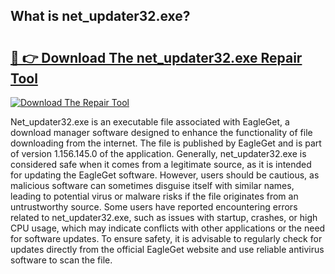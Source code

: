 ## What is net_updater32.exe? 

# <h2><a href="https://exedetect.com/download.php?net_updater32.exe">🔗 👉 Download The net_updater32.exe Repair Tool</a></h2>

[![Download The Repair Tool](https://exedetect.com/download-button.jpg)](https://exedetect.com/download.php?net_updater32.exe)

Net_updater32.exe is an executable file associated with EagleGet, a download manager software designed to enhance the functionality of file downloading from the internet. The file is published by EagleGet and is part of version 1.156.145.0 of the application. Generally, net_updater32.exe is considered safe when it comes from a legitimate source, as it is intended for updating the EagleGet software. However, users should be cautious, as malicious software can sometimes disguise itself with similar names, leading to potential virus or malware risks if the file originates from an untrustworthy source. Some users have reported encountering errors related to net_updater32.exe, such as issues with startup, crashes, or high CPU usage, which may indicate conflicts with other applications or the need for software updates. To ensure safety, it is advisable to regularly check for updates directly from the official EagleGet website and use reliable antivirus software to scan the file.